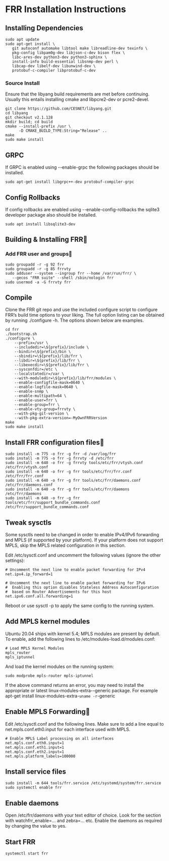 # FRR Installation Instructions

## Installing Dependencies
```
sudo apt update
sudo apt-get install \
   git autoconf automake libtool make libreadline-dev texinfo \
   pkg-config libpam0g-dev libjson-c-dev bison flex \
   libc-ares-dev python3-dev python3-sphinx \
   install-info build-essential libsnmp-dev perl \
   libcap-dev libelf-dev libunwind-dev \
   protobuf-c-compiler libprotobuf-c-dev
```
### Source Install

Ensure that the libyang build requirements are met before continuing. Usually this entails installing cmake and libpcre2-dev or pcre2-devel.

```
git clone https://github.com/CESNET/libyang.git
cd libyang
git checkout v2.1.128
mkdir build; cd build
cmake --install-prefix /usr \
      -D CMAKE_BUILD_TYPE:String="Release" ..
make
sudo make install
```

## GRPC

If GRPC is enabled using --enable-grpc the following packages should be installed.
```
sudo apt-get install libgrpc++-dev protobuf-compiler-grpc
```

## Config Rollbacks

If config rollbacks are enabled using --enable-config-rollbacks the sqlite3 developer package also should be installed.

```
sudo apt install libsqlite3-dev
```
## Building & Installing FRR
### Add FRR user and groups

```
sudo groupadd -r -g 92 frr
sudo groupadd -r -g 85 frrvty
sudo adduser --system --ingroup frr --home /var/run/frr/ \
   --gecos "FRR suite" --shell /sbin/nologin frr
sudo usermod -a -G frrvty frr
```


## Compile
Clone the FRR git repo and use the included configure script to configure FRR’s build time options to your liking. The full option listing can be obtained by running ./configure -h. The options shown below are examples.

```git clone https://github.com/frrouting/frr.git frr
cd frr
./bootstrap.sh
./configure \
    --prefix=/usr \
    --includedir=\${prefix}/include \
    --bindir=\${prefix}/bin \
    --sbindir=\${prefix}/lib/frr \
    --libdir=\${prefix}/lib/frr \
    --libexecdir=\${prefix}/lib/frr \
    --sysconfdir=/etc \
    --localstatedir=/var \
    --with-moduledir=\${prefix}/lib/frr/modules \
    --enable-configfile-mask=0640 \
    --enable-logfile-mask=0640 \
    --enable-snmp \
    --enable-multipath=64 \
    --enable-user=frr \
    --enable-group=frr \
    --enable-vty-group=frrvty \
    --with-pkg-git-version \
    --with-pkg-extra-version=-MyOwnFRRVersion
make
sudo make install
```

## Install FRR configuration files
```
sudo install -m 775 -o frr -g frr -d /var/log/frr
sudo install -m 775 -o frr -g frrvty -d /etc/frr
sudo install -m 640 -o frr -g frrvty tools/etc/frr/vtysh.conf /etc/frr/vtysh.conf
sudo install -m 640 -o frr -g frr tools/etc/frr/frr.conf /etc/frr/frr.conf
sudo install -m 640 -o frr -g frr tools/etc/frr/daemons.conf /etc/frr/daemons.conf
sudo install -m 640 -o frr -g frr tools/etc/frr/daemons /etc/frr/daemons
sudo install -m 640 -o frr -g frr tools/etc/frr/support_bundle_commands.conf /etc/frr/support_bundle_commands.conf
```

## Tweak sysctls

Some sysctls need to be changed in order to enable IPv4/IPv6 forwarding and MPLS (if supported by your platform). If your platform does not support MPLS, skip the MPLS related configuration in this section.

Edit /etc/sysctl.conf and uncomment the following values (ignore the other settings):
```
# Uncomment the next line to enable packet forwarding for IPv4
net.ipv4.ip_forward=1

# Uncomment the next line to enable packet forwarding for IPv6
#  Enabling this option disables Stateless Address Autoconfiguration
#  based on Router Advertisements for this host
net.ipv6.conf.all.forwarding=1
```
Reboot or use sysctl -p to apply the same config to the running system.

## Add MPLS kernel modules

Ubuntu 20.04 ships with kernel 5.4; MPLS modules are present by default. To enable, add the following lines to /etc/modules-load.d/modules.conf:

```
# Load MPLS Kernel Modules
mpls_router
mpls_iptunnel
```

And load the kernel modules on the running system:

```
sudo modprobe mpls-router mpls-iptunnel
```

If the above command returns an error, you may need to install the appropriate or latest linux-modules-extra-<kernel-version>-generic package. For example apt-get install linux-modules-extra-`uname -r`-generic

## Enable MPLS Forwarding

Edit /etc/sysctl.conf and the following lines. Make sure to add a line equal to net.mpls.conf.eth0.input for each interface used with MPLS.

```
# Enable MPLS Label processing on all interfaces
net.mpls.conf.eth0.input=1
net.mpls.conf.eth1.input=1
net.mpls.conf.eth2.input=1
net.mpls.platform_labels=100000
```

## Install service files
```
sudo install -m 644 tools/frr.service /etc/systemd/system/frr.service
sudo systemctl enable frr
```

## Enable daemons
Open /etc/frr/daemons with your text editor of choice. Look for the section with watchfrr_enable=... and zebra=... etc. Enable the daemons as required by changing the value to yes.

## Start FRR
```
systemctl start frr
```


